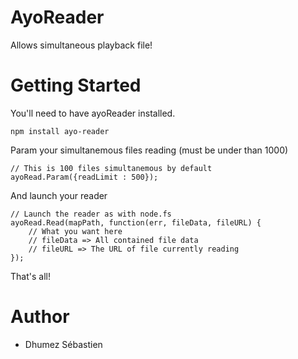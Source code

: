 # AyoReader
Allows simultaneous playback file!

# Getting Started

You'll need to have ayoReader installed.
```
npm install ayo-reader
```

Param your simultanemous files reading (must be under than 1000)
```
// This is 100 files simultanemous by default
ayoRead.Param({readLimit : 500});
```
And launch your reader

``` {#my-id .my-class}
// Launch the reader as with node.fs
ayoRead.Read(mapPath, function(err, fileData, fileURL) {
    // What you want here
    // fileData => All contained file data
    // fileURL => The URL of file currently reading
});
```

That's all!

# Author
* Dhumez Sébastien
